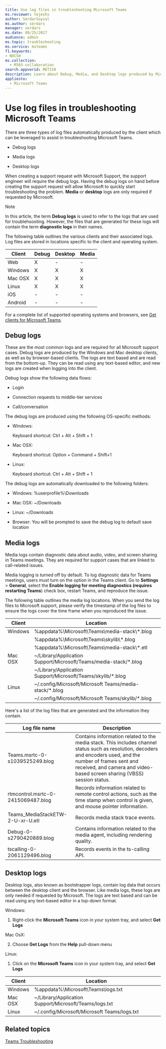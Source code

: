 ```yaml
---
title: Use log files in troubleshooting Microsoft Teams
ms.reviewer: tejeshs
author: SerdarSoysal
ms.author: serdars
manager: serdars
ms.date: 09/25/2017
audience: admin
ms.topic: troubleshooting
ms.service: msteams
f1.keywords:
- NOCSH
ms.collection: 
  - M365-collaboration
search.appverid: MET150
description: Learn about Debug, Media, and Desktop logs produced by Microsoft Teams, where they can be found, and how they can help with troubleshooting.
appliesto: 
  - Microsoft Teams
---
```


Use log files in troubleshooting Microsoft Teams
=================================================

There are three types of log files automatically produced by the client which can be leveraged to assist in troubleshooting Microsoft Teams.

-   Debug logs

-   Media logs

-   Desktop logs

When creating a support request with Microsoft Support, the support engineer will require the debug logs. Having the debug logs on hand before creating the support request will allow Microsoft to quickly start troubleshooting the problem. **Media** or **desktop** logs are only required if requested by Microsoft.

> [!NOTE]
> In this article, the term **Debug logs** is used to refer to the logs that are used for troublehsooting. However, the files that are generated for these logs will contain the term **diagnostic logs** in their names.  

The following table outlines the various clients and their associated logs. Log files are stored in locations specific to the client and operating system.


|Client |Debug|Desktop|Media|
|---------|---------|---------|---------|
|Web    |X         |-         |-         |
|Windows     |X         |X         |X         |
|Mac OSX     |X         |X         |X         |
|Linux     |X         |X         |X         |
|iOS     |-         |-         |-         |
|Android     |-         |-         |-         |

For a complete list of supported operating systems and browsers, see [Get clients for Microsoft Teams](get-clients.md).

Debug logs
---------------------------

These are the most common logs and are required for all Microsoft support cases. Debug logs are produced by the Windows and Mac desktop clients, as well as by browser-based clients. The logs are text based and are read from the bottom-up. They can be read using any text-based editor, and new logs are created when logging into the client.

Debug logs show the following data flows:

-   Login

-   Connection requests to middle-tier services

-   Call/conversation

The debug logs are produced using the following OS-specific methods:

-   Windows:

      Keyboard shortcut: Ctrl + Alt + Shift + 1

-   Mac OSX:

      Keyboard shortcut: Option + Command + Shift+1

-   Linux:

      Keyboard shortcut: Ctrl + Alt + Shift + 1

The debug logs are automatically downloaded to the following folders:

-   Windows: %userprofile%\\Downloads

-   Mac OSX: ~/Downloads

-   Linux: ~/Downloads

-   Browser: You will be prompted to save the debug log to default save location

Media logs
---------------------------

Media logs contain diagnostic data about audio, video, and screen sharing in Teams meetings. They are required for support cases that are linked to call-related issues.

Media logging is turned off by default. To log diagnostic data for Teams meetings, users must turn on the option in the Teams client. Go to **Settings** > **General**, select the **Enable logging for meeting diagnostics (requires restarting Teams**) check box, restart Teams, and reproduce the issue. 

The following table outlines the media log locations. When you send the log files to Microsoft support, please verify the timestamp of the log files to ensure the logs cover the time frame when you reproduced the issue.

|Client |Location |
|---------|---------|
|Windows     |%appdata%\Microsoft\Teams\media-stack\\*.blog         |
|            |%appdata%\Microsoft\Teams\skylib\\*.blog
|            |%appdata%\Microsoft\Teams\media-stack\\*.etl         |
|Mac OSX     |~/Library/Application Support/Microsoft/Teams/media-stack/*.blog         |
|            |~/Library/Application Support/Microsoft/Teams/skylib/*.blog         |
|Linux       |~/.config/Microsoft/Microsoft Teams/media-stack/*.blog         |
|            |~/.config/Microsoft/Microsoft Teams/skylib/*.blog         |

Here's a list of the log files that are generated and the information they contain.

|Log file name  |Description  |
|---------|---------|
|Teams.msrtc-0-s1039525249.blog     | Contains information related to the media stack. This includes channel status such as resolution, decoders and encoders used, and the number of frames sent and received, and camera and video-based screen sharing (VBSS) session status.         |
|rtmcontrol.msrtc-0-2415069487.blog      |Records information related to remote control actions, such as the time stamp when control is given, and mouse pointer information.          |
|Teams_MediaStackETW-2-U-xr-U.etl      |Records media stack trace events.         |
|Debug-0-s2790420889.blog    | Contains information related to the media agent, including rendering quality.          |
|tscalling-0-2061129496.blog   |Records events in the ts-calling API.       |

Desktop logs
---------------------

Desktop logs, also known as bootstrapper logs, contain log data that occurs between the desktop client and the browser. Like media logs, these logs are only needed if requested by Microsoft. The logs are text based and can be read using any text-based editor in a top-down format.

Windows:

1.  Right-click the **Microsoft Teams** icon in your system tray, and select **Get Logs**

Mac OsX:

2.  Choose **Get Logs** from the **Help** pull-down menu

Linux:

1.  Click on the **Microsoft Teams** icon in your system tray, and select **Get Logs**

|Client |Location |
|---------|---------|
|Windows     |%appdata%\Microsoft\Teams\logs.txt         |
|Mac OSX     |~/Library/Application Support/Microsoft/Teams/logs.txt         |
|Linux       |~/.config/Microsoft/Microsoft Teams/logs.txt         |


## Related topics

[Teams Troubleshooting](https://docs.microsoft.com/MicrosoftTeams/troubleshoot/teams)
